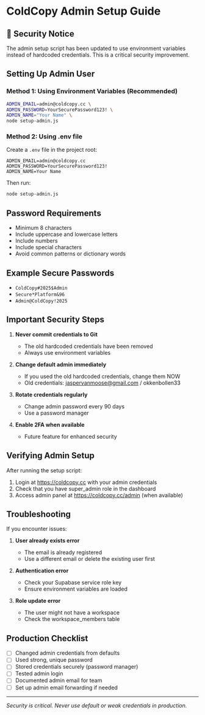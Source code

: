 # ColdCopy Admin Setup Guide

## 🔐 Security Notice
The admin setup script has been updated to use environment variables instead of hardcoded credentials. This is a critical security improvement.

## Setting Up Admin User

### Method 1: Using Environment Variables (Recommended)
```bash
ADMIN_EMAIL=admin@coldcopy.cc \
ADMIN_PASSWORD=YourSecurePassword123! \
ADMIN_NAME="Your Name" \
node setup-admin.js
```

### Method 2: Using .env file
Create a `.env` file in the project root:
```env
ADMIN_EMAIL=admin@coldcopy.cc
ADMIN_PASSWORD=YourSecurePassword123!
ADMIN_NAME=Your Name
```

Then run:
```bash
node setup-admin.js
```

## Password Requirements
- Minimum 8 characters
- Include uppercase and lowercase letters
- Include numbers
- Include special characters
- Avoid common patterns or dictionary words

## Example Secure Passwords
- `ColdCopy#2025$Admin`
- `Secure*Platform&96`
- `Admin@ColdCopy!2025`

## Important Security Steps

1. **Never commit credentials to Git**
   - The old hardcoded credentials have been removed
   - Always use environment variables

2. **Change default admin immediately**
   - If you used the old hardcoded credentials, change them NOW
   - Old credentials: jaspervanmoose@gmail.com / okkenbollen33

3. **Rotate credentials regularly**
   - Change admin password every 90 days
   - Use a password manager

4. **Enable 2FA when available**
   - Future feature for enhanced security

## Verifying Admin Setup

After running the setup script:

1. Login at https://coldcopy.cc with your admin credentials
2. Check that you have super_admin role in the dashboard
3. Access admin panel at https://coldcopy.cc/admin (when available)

## Troubleshooting

If you encounter issues:

1. **User already exists error**
   - The email is already registered
   - Use a different email or delete the existing user first

2. **Authentication error**
   - Check your Supabase service role key
   - Ensure environment variables are loaded

3. **Role update error**
   - The user might not have a workspace
   - Check the workspace_members table

## Production Checklist

- [ ] Changed admin credentials from defaults
- [ ] Used strong, unique password
- [ ] Stored credentials securely (password manager)
- [ ] Tested admin login
- [ ] Documented admin email for team
- [ ] Set up admin email forwarding if needed

---

*Security is critical. Never use default or weak credentials in production.*